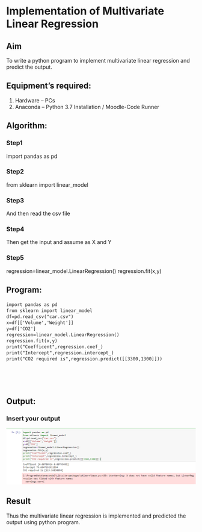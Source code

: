 # Implementation of Multivariate Linear Regression
## Aim
To write a python program to implement multivariate linear regression and predict the output.
## Equipment’s required:
1.	Hardware – PCs
2.	Anaconda – Python 3.7 Installation / Moodle-Code Runner
## Algorithm:
### Step1
import pandas as pd

### Step2
from sklearn import linear_model

### Step3
And then read the csv file

### Step4
Then get the input and assume as X and Y

### Step5
regression=linear_model.LinearRegression()
regression.fit(x,y)
## Program:
```
import pandas as pd
from sklearn import linear_model
df=pd.read_csv("car.csv")
x=df[['Volume','Weight']]
y=df['CO2']
regression=linear_model.LinearRegression()
regression.fit(x,y)
print("Coefficent",regression.coef_)
print("Intercept",regression.intercept_)
print("CO2 required is",regression.predict([[3300,1300]]))





```
## Output:

### Insert your output

![alt text](image.png)

## Result
Thus the multivariate linear regression is implemented and predicted the output using python program.